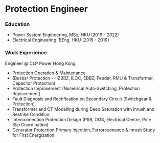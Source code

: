 # Protection Engineer

### Education
- Power System Engineering, MSc, HKU (2019 - 2022)
- Electrical Engineering, BEng, HKU  (2015 - 2019)

### Work Experience
Engineer @ CLP Power Hong Kong
- Protection Operation & Maintenance
- (Busbar Protection - HZBBZ, ILOC, EBBZ; Feeder, RMU & Transformer, Capacitor Protection)
- Protection Improvement (Numerical Auto-Switching, Protection Replacement)
- Fault Diagnosis and Rectification on Secondary Circuit (Switchgear & Protection)
- Transformer and CT Modelling during Deep Saturation with Inrush and Restrike Condition
- Interconnection Protection Design (PSB, OOS, Electrical Centre, Pole Slip Coordination)
- Generator Protection Primary Injection, Ferroresonance & Inrush Study for First Energization
